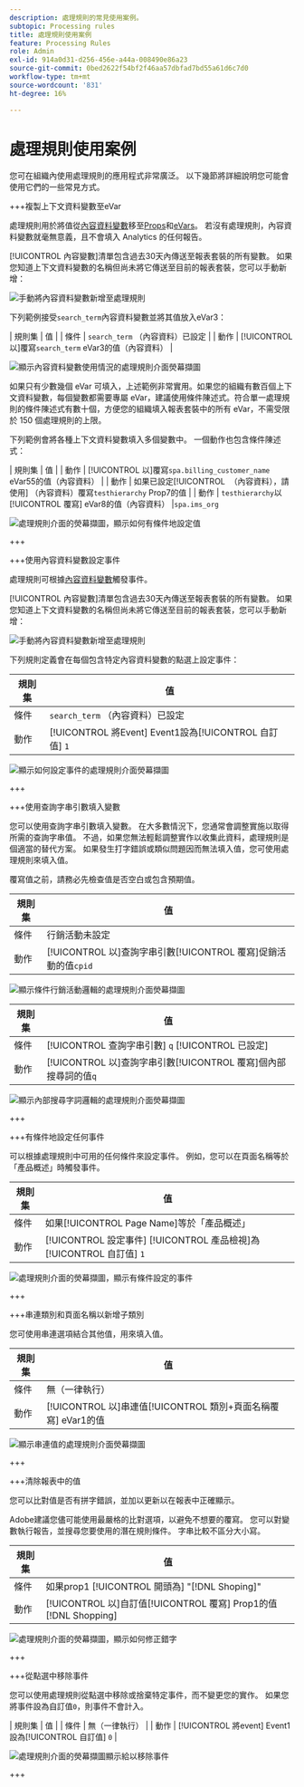 ```yaml
---
description: 處理規則的常見使用案例。
subtopic: Processing rules
title: 處理規則使用案例
feature: Processing Rules
role: Admin
exl-id: 914a0d31-d256-456e-a44a-008490e86a23
source-git-commit: 0bed2622f54bf2f46aa57dbfad7bd55a61d6c7d0
workflow-type: tm+mt
source-wordcount: '831'
ht-degree: 16%

---
```


# 處理規則使用案例

您可在組織內使用處理規則的應用程式非常廣泛。 以下幾節將詳細說明您可能會使用它們的一些常見方式。

+++複製上下文資料變數至eVar

處理規則用於將值從[內容資料變數](/help/implement/vars/page-vars/contextdata.md)移至[Props](/help/components/dimensions/prop.md)和[eVars](/help/components/dimensions/evar.md)。 若沒有處理規則，內容資料變數就毫無意義，且不會填入 Analytics 的任何報告。

[!UICONTROL 內容變數]清單包含過去30天內傳送至報表套裝的所有變數。 如果您知道上下文資料變數的名稱但尚未將它傳送至目前的報表套裝，您可以手動新增：

![手動將內容資料變數新增至處理規則](assets/add-context-variable.png)

下列範例接受`search_term`內容資料變數並將其值放入eVar3：

| 規則集 | 值 |
| 條件 | `search_term` （內容資料）已設定 |
| 動作 | [!UICONTROL 以]覆寫`search_term` eVar3的值（內容資料） |

![顯示內容資料變數使用情況的處理規則介面熒幕擷圖](assets/set-context-data.png)

如果只有少數幾個 eVar 可填入，上述範例非常實用。如果您的組織有數百個上下文資料變數，每個變數都需要專屬 eVar，建議使用條件陳述式。符合單一處理規則的條件陳述式有數十個，方便您的組織填入報表套裝中的所有 eVar，不需受限於 150 個處理規則的上限。

下列範例會將各種上下文資料變數填入多個變數中。 一個動作也包含條件陳述式：

| 規則集 | 值 |
| 動作 | [!UICONTROL 以]覆寫`spa.billing_customer_name` eVar55的值（內容資料） |
| 動作 | 如果已設定[!UICONTROL &#x200B; （內容資料），請使用] （內容資料）覆寫`testhierarchy` Prop7的值 |
| 動作 | `testhierarchy`以[!UICONTROL 覆寫] eVar8的值（內容資料） |`spa.ims_org`

![處理規則介面的熒幕擷圖，顯示如何有條件地設定值](assets/add-conditional.png)

+++

+++使用內容資料變數設定事件

處理規則可根據[內容資料變數](/help/implement/vars/page-vars/contextdata.md)觸發事件。

[!UICONTROL 內容變數]清單包含過去30天內傳送至報表套裝的所有變數。 如果您知道上下文資料變數的名稱但尚未將它傳送至目前的報表套裝，您可以手動新增：

![手動將內容資料變數新增至處理規則](assets/add-context-variable.png)

下列規則定義會在每個包含特定內容資料變數的點選上設定事件：

| 規則集 | 值 |
| --- | --- |
| 條件 | `search_term` （內容資料）已設定 |
| 動作 | [!UICONTROL 將Event] Event1設為[!UICONTROL 自訂值] `1` |

![顯示如何設定事件的處理規則介面熒幕擷圖](assets/processing_rule_set_event.png)

+++

+++使用查詢字串引數填入變數

您可以使用查詢字串引數填入變數。 在大多數情況下，您通常會調整實施以取得所需的查詢字串值。 不過，如果您無法輕鬆調整實作以收集此資料，處理規則是個適當的替代方案。 如果發生打字錯誤或類似問題因而無法填入值，您可使用處理規則來填入值。

覆寫值之前，請務必先檢查值是否空白或包含預期值。

| 規則集 | 值 |
| --- | --- |
| 條件 | 行銷活動未設定 |
| 動作 | [!UICONTROL 以]查詢字串引數[!UICONTROL 覆寫]促銷活動的值`cpid` |

![顯示條件行銷活動邏輯的處理規則介面熒幕擷圖](assets/set-campaign-conditionally.png)

| 規則集 | 值 |
| --- | --- |
| 條件 | [!UICONTROL 查詢字串引數] `q` [!UICONTROL 已設定] |
| 動作 | [!UICONTROL 以]查詢字串引數[!UICONTROL 覆寫]個內部搜尋詞的值`q` |

![顯示內部搜尋字詞邏輯的處理規則介面熒幕擷圖](assets/populate-internal-search-terms.png)

+++

+++有條件地設定任何事件

可以根據處理規則中可用的任何條件來設定事件。 例如，您可以在頁面名稱等於「產品概述」時觸發事件。

| 規則集 | 值 |
| --- | --- |
| 條件 | 如果[!UICONTROL Page Name]等於「產品概述」 |
| 動作 | [!UICONTROL 設定事件] [!UICONTROL 產品檢視]為[!UICONTROL 自訂值] `1` |

![處理規則介面的熒幕擷圖，顯示有條件設定的事件](assets/set-product-view-event.png)

+++

+++串連類別和頁面名稱以新增子類別

您可使用串連選項結合其他值，用來填入值。

| 規則集 | 值 |
| --- | --- |
| 條件 | 無（一律執行） |
| 動作 | [!UICONTROL 以]串連值[!UICONTROL 類別+頁面名稱覆寫] eVar1的值 |

![顯示串連值的處理規則介面熒幕擷圖](assets/add-subcategory-using-concat.png)

+++

+++清除報表中的值

您可以比對值是否有拼字錯誤，並加以更新以在報表中正確顯示。

Adobe建議您儘可能使用最嚴格的比對選項，以避免不想要的覆寫。 您可以對變數執行報告，並搜尋您要使用的潛在規則條件。 字串比較不區分大小寫。

| 規則集 | 值 |
| --- | --- |
| 條件 | 如果prop1 [!UICONTROL 開頭為] &quot;[!DNL Shoping]&quot; |
| 動作 | [!UICONTROL 以]自訂值[!UICONTROL 覆寫] Prop1的值[!DNL Shopping] |

![處理規則介面的熒幕擷圖，顯示如何修正錯字](assets/clean-up-values-in-report.png)

+++

+++從點選中移除事件

您可以使用處理規則從點選中移除或捨棄特定事件，而不變更您的實作。 如果您將事件設為自訂值`0`，則事件不會計入。

| 規則集 | 值 |
| 條件 | 無（一律執行） |
| 動作 | [!UICONTROL 將event] Event1設為[!UICONTROL 自訂值] `0` |

![處理規則介面的熒幕擷圖顯示給以移除事件](assets/remove_event.png)

+++
